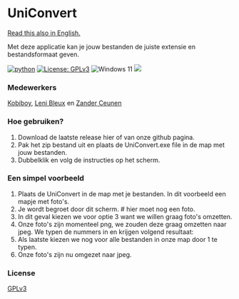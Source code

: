 # UniConvert
<a href="README_en.md">Read this also in English.</a>

Met deze applicatie kan je jouw bestanden de juiste extensie en bestandsformaat geven.

[![python](https://img.shields.io/badge/Python-3.9-3776AB.svg?style=flat&logo=python&logoColor=white)](https://www.python.org)
[![License: GPLv3](https://img.shields.io/badge/License-GPLv3-blue.svg)](https://www.gnu.org/licenses/gpl-3.0)
![Windows 11](https://img.shields.io/badge/Windows%2011-%230079d5.svg?style=for-the-badge&logo=Windows%2011&logoColor=white)
<img src='https://img.shields.io/badge/PyCharm-000000.svg?&style=for-the-badge&logo=PyCharm&logoColor=white' />

### Medewerkers
<a href="https://github.com/Kobiboy">Kobiboy</a>,   <a href="https://github.com/LeniBleux">Leni Bleux</a> en <a href="">Zander Ceunen</a>
### Hoe gebruiken?
1. Download de laatste release hier of van onze github pagina.
2. Pak het zip bestand uit en plaats de UniConvert.exe file in de map met jouw bestanden.
3. Dubbelklik en volg de instructies op het scherm.

### Een simpel voorbeeld
1. Plaats de UniConvert in de map met je bestanden. In dit voorbeeld een mapje met foto's. 
2. Je wordt begroet door dit scherm. # hier moet nog een foto.
3. In dit geval kiezen we voor optie 3 want we willen graag foto's omzetten.
4. Onze foto's zijn momenteel png, we zouden deze graag omzetten naar jpeg. We typen de nummers in en krijgen volgend resultaat:
5. Als laatste kiezen we nog voor alle bestanden in onze map door 1 te typen. 
6. Onze foto's zijn nu omgezet naar jpeg.

### License
<a href="https://www.gnu.org/licenses/gpl-3.0.nl.html">GPLv3</a>

